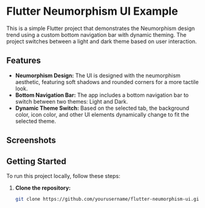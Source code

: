# Flutter Neumorphism UI Example

This is a simple Flutter project that demonstrates the Neumorphism design trend using a custom bottom navigation bar with dynamic theming. The project switches between a light and dark theme based on user interaction.

## Features

- **Neumorphism Design:** The UI is designed with the neumorphism aesthetic, featuring soft shadows and rounded corners for a more tactile look.
- **Bottom Navigation Bar:** The app includes a bottom navigation bar to switch between two themes: Light and Dark.
- **Dynamic Theme Switch:** Based on the selected tab, the background color, icon color, and other UI elements dynamically change to fit the selected theme.

## Screenshots


## Getting Started

To run this project locally, follow these steps:

1. **Clone the repository:**

   ```bash
   git clone https://github.com/yourusername/flutter-neumorphism-ui.git
